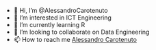 - 👋 Hi, I’m @AlessandroCarotenuto
- 👀 I’m interested in ICT Engineering
- 🌱 I’m currently learning R
- 💞️ I’m looking to collaborate on Data Engineering 
- 📫 How to reach me [Alessandro Carotenuto](https://www.linkedin.com/in/alessandro-carotenuto-2b77b8201/)

<!---
AlessandroCarotenuto/AlessandroCarotenuto is a ✨ special ✨ repository because its `README.md` (this file) appears on your GitHub profile.
You can click the Preview link to take a look at your changes.
--->
